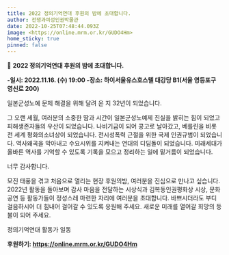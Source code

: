 ```yaml
---
title: 2022 정의기억연대 후원의 밤에 초대합니다.
author: 전쟁과여성인권박물관
date: 2022-10-25T07:48:44.093Z
image: <https://online.mrm.or.kr/GUDO4Hm>
home_sticky: true
pinned: false
---
```

🙏 **2022 정의기억연대 후원의 밤에 초대합니다.**

**\-일시: 2022.11.16. (수) 19:00
-장소: 하이서울유스호스텔 대강당 B1(서울 영등포구 영신로 200)**

일본군성노예 문제 해결을 위해 달려 온 지 32년이 되었습니다. 

그 오랜 세월, 여러분의 소중한 땀과 시간이 일본군성노예제 진실을 밝히는 힘이 되었고 피해생존자들의 우산이 되었습니다. 나비기금이 되어 콩고로 날아갔고, 베를린을 비롯 전 세계 평화의소녀상이 되었습니다. 전시성폭력 근절을 위한 국제 인권규범이 되었습니다. 역사왜곡을 막아내고 수요시위를 지켜내는 연대의 디딤돌이 되었습니다. 미래세대가 올바른 역사를 기억할 수 있도록 기록을 모으고 정리하는 일에 밑거름이 되었습니다. 

너무 감사합니다. 

모진 태풍을 겪고 처음으로 열리는 현장 후원의밤, 여러분을 진심으로 만나고 싶습니다. 2022년 활동을 돌아보며 감사 마음을 전달하는 시상식과 김복동인권평화상 시상, 문화공연 등 활동가들이 정성스레 마련한 자리에 여러분을 초대합니다. 바쁘시더라도 부디 걸음하시어 더 힘내어 걸어갈 수 있도록 응원해 주세요. 새로운 미래를 열어갈 희망의 등불이 되어 주세요. 

정의기억연대 활동가 일동

**후원하기: <https://online.mrm.or.kr/GUDO4Hm>**